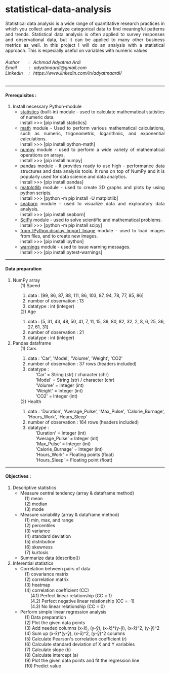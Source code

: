 # statistical-data-analysis
<p align="justify">
Statistical data analysis is a wide range of quantitative research practices in which you collect and analyze categorical data to find meaningful patterns and trends. Statistical data analysis is often applied to survey responses and observational data, but it can be applied to many other business metrics as well. In this project I will do an analysis with a statistical approach. This is especially useful on variables with numeric values 
</p>

<h6>
Author&ensp;&ensp;&ensp;&nbsp; : &ensp;Achmad Adyatma Ardi <br>
Email&ensp;&ensp;&ensp;&ensp;&ensp;&nbsp;: &ensp;adyatmaardi@gmail.com <br>
LinkedIn&ensp;&ensp; :&ensp; https://www.linkedin.com/in/adyatmaardi/ <br>
</h6>
<hr>
<div align="justify">
<h4>Prerequisites :</h4>
<ol>
  <li> Install necessary Python-module 
        <ul>
          <li><a href ="https://pypi.org/project/statistics/">statistics</a> (built-in) module - used to calculate mathematical statistics of numeric data. <br>install >>> [pip install statistics]</li>
          <li><a href ="https://pypi.org/project/python-math/">math</a> module - Used to perform various mathematical calculations, such as numeric, trigonometric, logarithmic, and exponential calculations. <br>install >>> [pip install python-math]</li>
          <li><a href ="https://numpy.org/install/">numpy</a> module - used to perform a wide variety of mathematical operations on arrays. <br>install >>> [pip install numpy]</li>
          <li><a href ="https://pandas.pydata.org/docs/getting_started/install.html">pandas</a> module - It provides ready to use high - performance data structures and data analysis tools. It runs on top of NumPy and it is popularly used for data science and data analytics. <br>install >>> [pip install pandas]</li>
          <li><a href ="https://matplotlib.org/stable/users/installing/index.html">matplotlib</a> module - used to create 2D graphs and plots by using python scripts. <br>install >>> [python -m pip install -U matplotlib]</li>
          <li><a href ="https://pypi.org/project/seaborn/">seaborn</a> module - used to visualize data and exploratory data analysis. <br>install >>> [pip install seaborn]</li> 
          <li><a href ="https://scipy.org/install/">SciPy</a> module - used to solve scientific and mathematical problems. <br>install >>> [python -m pip install scipy]</li>        
          <li><a href ="https://ipython.org/install.html">from IPython.display Import Image</a> module - used to load images from files, and to create new images. <br>install >>> [pip install ipython]</li>
          <li><a href ="https://pypi.org/project/pytest-warnings/">warnings</a> module - used to issue warning messages. <br>install >>> [pip install pytest-warnings]</li>
        </ul>
  </li>
</ol>
</div>
<hr>
<div align="justify">
<h4>Data preparation</h4>
  <ol>
    <li>NumPy array
        <ul>(1) Speed
            <ol>
              <li>data : [99, 86, 87, 88, 111, 86, 103, 87, 94, 78, 77, 85, 86] </li>
              <li>number of observation : 13</li>
              <li>datatype : int (integer)</li>
            </ol>
        </ul>
        <ul>(2) Age
            <ol>
              <li>data : [5, 31, 43, 48, 50, 41, 7, 11, 15, 39, 80, 82, 32, 2, 8, 6, 25, 36, 27, 61, 31] </li>
              <li>number of observation : 21</li>
              <li>datatype : int (integer)</li>
            </ol>
        </ul>
    </li>
    <li>Pandas dataframe
        <ul>(1) Cars
            <ol>
              <li>data : 'Car', 'Model', 'Volume', 'Weight', 'CO2'</li>
              <li>number of observation : 37 rows (headers included)</li>
              <li>datatype : <br>
              &ensp;&ensp;&ensp; 'Car' = String (str) / character (chr)<br>
              &ensp;&ensp;&ensp; 'Model' = String (str) / character (chr)<br>
              &ensp;&ensp;&ensp; 'Volume' = Integer (int)<br>
              &ensp;&ensp;&ensp; 'Weight' = Integer (int)<br>
              &ensp;&ensp;&ensp; 'CO2' = Integer (int)<br>
              </li>
            </ol>
        </ul>
        <ul>(2) Health
            <ol>
              <li>data : 'Duration', 'Average_Pulse', 'Max_Pulse', 'Calorie_Burnage', 'Hours_Work', 'Hours_Sleep'</li>
              <li>number of observation : 164 rows (headers included)</li>
              <li>datatype : <br>
              &ensp;&ensp;&ensp; 'Duration' = Integer (int)<br>
              &ensp;&ensp;&ensp; 'Average_Pulse' = Integer (int)<br>
              &ensp;&ensp;&ensp; 'Max_Pulse' = Integer (int)<br>
              &ensp;&ensp;&ensp; 'Calorie_Burnage' = Integer (int)<br>
              &ensp;&ensp;&ensp; 'Hours_Work' = Floating points (float)<br>
              &ensp;&ensp;&ensp; 'Hours_Sleep' = Floating point (float)<br>
              </li>
            </ol>
        </ul>
    </li>
  </ol>
</div>
<hr>
<div align="justify">
<h4>Objectives :</h4>
<ol>
  <li>Descriptive statistics
      <ul>
        <li>Measure central tendency (array & dataframe method)<br>
        &ensp;&ensp;(1) mean <br>
        &ensp;&ensp;(2) median <br>
        &ensp;&ensp;(3) mode <br>
        </li>
        <li>Measure variability (array & dataframe method)<br>
        &ensp;&ensp;(1) min, max, and range <br>
        &ensp;&ensp;(2) percentiles <br>
        &ensp;&ensp;(3) variance <br>
        &ensp;&ensp;(4) standard deviation <br>
        &ensp;&ensp;(5) distribution <br>
        &ensp;&ensp;(6) skewness <br>
        &ensp;&ensp;(7) kurtosis <br>
        </li>
        <li>Summarize data (describe())</li>
      </ul>
  </li>
  <li>Inferential statistics
      <ul>
        <li>Correlation between pairs of data<br>
        &ensp;&ensp;(1) covariance matrix<br>
        &ensp;&ensp;(2) correlation matrix <br>
        &ensp;&ensp;(3) heatmap<br>
        &ensp;&ensp;(4) correlation coefficient (CC)<br>
        &ensp;&ensp;&ensp;&ensp; (4.1) Perfect linear relationship (CC = 1)<br>
        &ensp;&ensp;&ensp;&ensp; (4.2) Perfect negative linear relationship (CC = -1)<br>
        &ensp;&ensp;&ensp;&ensp; (4.3) No linear relationship (CC = 0)<br>
        </li>
        <li>Perform simple linear regression analysis<br>
        &ensp;&ensp;(1) Data preparation<br>
        &ensp;&ensp;(2) Plot the given data points<br>
        &ensp;&ensp;(3) Add needed columns (x-x̄), (y-ȳ), (x-x̄)*(y-ȳ), (x-x̄)^2, (y-ȳ)^2<br>
        &ensp;&ensp;(4) Sum up (x-x̄)*(y-ȳ), (x-x̄)^2, (y-ȳ)^2 columns<br>
        &ensp;&ensp;(5) Calculate Pearson's correlation coefficient (r)<br>
        &ensp;&ensp;(6) Calculate standard deviation of X and Y variables<br>
        &ensp;&ensp;(7) Calculate slope (b)<br>
        &ensp;&ensp;(8) Calculate intercept (a)<br>
        &ensp;&ensp;(9) Plot the given data points and fit the regression line<br>
        &ensp;&ensp;(10) Predict value<br>
        </li>
      </ul>
  </li>
</ol>
</div>

